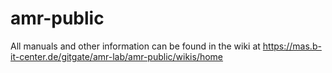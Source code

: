 amr-public
==========

All manuals and other information can be found in the wiki at https://mas.b-it-center.de/gitgate/amr-lab/amr-public/wikis/home
